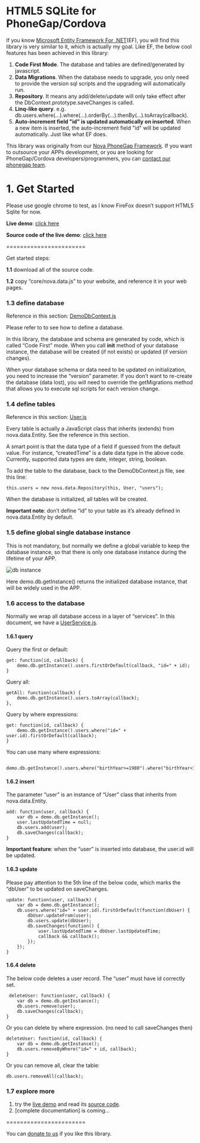 HTML5 SQLite for PhoneGap/Cordova
===========

If you know [Microsoft Entity Framework For .NET](http://msdn.microsoft.com/en-us/data/ef.aspx)(EF), you will find this library is very similar to it, which is actually my goal. Like EF, the below cool features has been achieved in this library:

1. **Code First Mode**. The database and tables are defined/generated by javascript.
1. **Data Migrations**. When the database needs to upgrade, you only need to provide the version sql scripts and the upgrading will automatically run.
1. **Repository**. It means any add/delete/update will only take effect after the DbContext.prototype.saveChanges is called.
1. **Linq-like query**. e.g. db.users.where(...).where(...).orderBy(...).thenBy(...).toArray(callback).
1. **Auto-increment field "id" is updated automatically on inserted**. When a new item is inserted, the auto-increment field "id" will be updated automatically. Just like what EF does.

This library was originally from our [Nova PhoneGap Framework](http://cordova.codeplex.com). If you want to outsource your APPs development, or you are looking for PhoneGap/Cordova developers/programmers, you can [contact our phonegap team](http://www.novasoftware.com/ContactUs.aspx?utm_source=githubsqlite&utm_medium=phonegap&utm_campaign=leo).


# 1. Get Started
Please use google chrome to test, as I know FireFox doesn’t support HTML5 Sqlite for now. 

**Live demo**: [click here](http://sandbox.runjs.cn/show/pekbd9zb)

**Source code of the live demo**: [click here]( https://github.com/leotsai/html5sqlite/tree/master/demos/user%20management)



=======================

Get started steps:

**1.1** download all of the source code.

**1.2** copy “core/nova.data.js” to your website, and reference it in your web pages.

### 1.3 define database
Reference in this section: [DemoDbContext.js](https://github.com/leotsai/html5sqlite/blob/master/demos/user%20management/www/js/demo/02.DemoDbContext.js)

Please refer to  to see how to define a database. 

In this library, the database and schema are generated by code, which is called “Code First” mode. When you call **init** method of your database instance, the database will be created (if not exists) or updated (if version changes). 

When your database schema or data need to be updated on initialization, you need to increase the “version” parameter. If you don’t want to re-create the database (data lost), you will need to override the getMigrations method that allows you to execute sql scripts for each version change. 

### 1.4 define tables
Reference in this section: [User.js]( https://github.com/leotsai/html5sqlite/blob/master/demos/user%20management/www/js/demo/02.User.js)

Every table is actually a JavaScript class that inherits (extends) from nova.data.Entity. See the reference in this section.

A smart point is that the data type of a field if guessed from the default value. For instance, “createdTime” is a date data type in the above code. Currently, supported data types are date, integer, string, boolean.

To add the table to the database, back to the DemoDbContext.js file, see this line:

    this.users = new nova.data.Repository(this, User, "users");

When the database is initialized, all tables will be created.

**Important note**: don’t define “id” to your table as it’s already defined in nova.data.Entity by default.

### 1.5 define global single database instance
This is not mandatory, but normally we define a global variable to keep the database instance, so that there is only one database instance during the lifetime of your APP.

![db instance](https://raw.github.com/leotsai/html5sqlite/master/demos/user%20management/res/global-db-instance.jpg)

Here demo.db.getInstance() returns the initialized database instance, that will be widely used in the APP.

### 1.6 access to the database

Normally we wrap all database access in a layer of “services”. In this document, we have a [UserService.js](https://github.com/leotsai/html5sqlite/blob/master/demos/user%20management/www/js/demo/02.UserService.js).

#### 1.6.1 query

Query the first or default:

    get: function(id, callback) {
        demo.db.getInstance().users.firstOrDefault(callback, "id=" + id);
    }

Query all:

    getAll: function(callback) {
        demo.db.getInstance().users.toArray(callback);
    },

Query by where expressions:

    get: function(id, callback) {
        demo.db.getInstance().users.where("id=" + user.id).firstOrDefault(callback);
    }

You can use many where expressions:

	 demo.db.getInstance().users.where("birthYear>=1980").where("birthYear<1990").toArray(callback);


#### 1.6.2 insert

The parameter “user” is an instance of “User” class that inherits from nova.data.Entity. 

    add: function(user, callback) {
        var db = demo.db.getInstance();
        user.lastUpdatedTime = null;
        db.users.add(user);
        db.saveChanges(callback);
    }

**Important feature**: when the “user” is inserted into database, the user.id will be updated. 

#### 1.6.3 update

Please pay attention to the 5th line of the below code, which marks the “dbUser” to be updated on saveChanges.

    update: function(user, callback) {
        var db = demo.db.getInstance();
        db.users.where("id=" + user.id).firstOrDefault(function(dbUser) {
            dbUser.updateFrom(user);
            db.users.update(dbUser);
            db.saveChanges(function() {
                user.lastUpdatedTime = dbUser.lastUpdatedTime;
                callback && callback();
            });
        });
    }

#### 1.6.4 delete

The below code deletes a user record. The “user” must have id correctly set.

	 deleteUser: function(user, callback) {
        var db = demo.db.getInstance();
        db.users.remove(user);
        db.saveChanges(callback);
    }

Or you can delete by where expression. (no need to call saveChanges then)

    deleteUser: function(id, callback) {
        var db = demo.db.getInstance();
        db.users.removeByWhere("id=" + id, callback);
    }

Or you can remove all, clear the table:

	db.users.removeAll(callback);

### 1.7 explore more

1. try the [live demo](http://sandbox.runjs.cn/show/pekbd9zb) and read its [source code](https://github.com/leotsai/html5sqlite/tree/master/demos/user%20management).
2. [complete documentation] is coming...

=======================

You can [donate to us](https://www.paypal.com/cgi-bin/webscr?cmd=_donations&business=leo_2010%40msn%2ecn&lc=US&item_name=HTML520%SQLite&no_note=0&currency_code=USD&bn=PP%2dDonationsBF%3abtn_donateCC_LG%2egif%3aNonHostedGuest) if you like this library.


